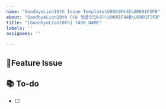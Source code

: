 ```yaml
---
name: "GoodbyeLion10th Issue Template\U0001F44B\U0001F3FB"
about: "GoodbyeLion10th 이슈 템플릿입니다\U0001F44B\U0001F3FB"
title: "[GoodbyeLion10th] TASK_NAME"
labels: ''
assignees: ''

---
```


## 📌Feature Issue

## 📚 To-do
- [ ]
